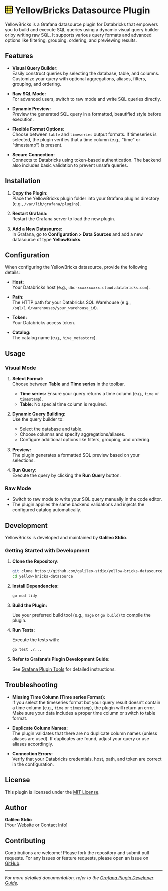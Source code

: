 # <img src="src/img/logo.svg" alt="YellowBricks Logo" width="25" /> YellowBricks Datasource Plugin

YellowBricks is a Grafana datasource plugin for Databricks that empowers you to build and execute SQL queries using a dynamic visual query builder or by writing raw SQL. It supports various query formats and advanced options like filtering, grouping, ordering, and previewing results.

## Features

- **Visual Query Builder:**  
  Easily construct queries by selecting the database, table, and columns. Customize your query with optional aggregations, aliases, filters, grouping, and ordering.

- **Raw SQL Mode:**  
  For advanced users, switch to raw mode and write SQL queries directly.

- **Dynamic Preview:**  
  Preview the generated SQL query in a formatted, beautified style before execution.

- **Flexible Format Options:**  
  Choose between `table` and `timeseries` output formats. If timeseries is selected, the plugin verifies that a time column (e.g., "time" or "timestamp") is present.

- **Secure Connection:**  
  Connects to Databricks using token-based authentication. The backend also includes basic validation to prevent unsafe queries.

## Installation

1. **Copy the Plugin:**  
   Place the YellowBricks plugin folder into your Grafana plugins directory (e.g., `/var/lib/grafana/plugins`).

2. **Restart Grafana:**  
   Restart the Grafana server to load the new plugin.

3. **Add a New Datasource:**  
   In Grafana, go to **Configuration > Data Sources** and add a new datasource of type **YellowBricks**.

## Configuration

When configuring the YellowBricks datasource, provide the following details:

- **Host:**  
  Your Databricks host (e.g., `dbc-xxxxxxxxxx.cloud.databricks.com`).

- **Path:**  
  The HTTP path for your Databricks SQL Warehouse (e.g., `/sql/1.0/warehouses/your_warehouse_id`).

- **Token:**  
  Your Databricks access token.

- **Catalog:**  
  The catalog name (e.g., `hive_metastore`).

## Usage

### Visual Mode

1. **Select Format:**  
   Choose between **Table** and **Time series** in the toolbar.  
   - **Time series:** Ensure your query returns a time column (e.g., `time` or `timestamp`).
   - **Table:** No special time column is required.

2. **Dynamic Query Building:**  
   Use the query builder to:
   - Select the database and table.
   - Choose columns and specify aggregations/aliases.
   - Configure additional options like filters, grouping, and ordering.

3. **Preview:**  
   The plugin generates a formatted SQL preview based on your selections.

4. **Run Query:**  
   Execute the query by clicking the **Run Query** button.

### Raw Mode

- Switch to raw mode to write your SQL query manually in the code editor.
- The plugin applies the same backend validations and injects the configured catalog automatically.

## Development

YellowBricks is developed and maintained by **Galileo Stdio**.

### Getting Started with Development

1. **Clone the Repository:**

   ```bash
   git clone https://github.com/galileo-stdio/yellow-bricks-datasource.git
   cd yellow-bricks-datasource
   ```

2. **Install Dependencies:**

   ```bash
   go mod tidy
   ```

3. **Build the Plugin:**

   Use your preferred build tool (e.g., `mage` or `go build`) to compile the plugin.

4. **Run Tests:**

   Execute the tests with:

   ```bash
   go test ./...
   ```

5. **Refer to Grafana’s Plugin Development Guide:**

   See [Grafana Plugin Tools](https://grafana.com/developers/plugins) for detailed instructions.

## Troubleshooting

- **Missing Time Column (Time series Format):**  
  If you select the timeseries format but your query result doesn’t contain a time column (e.g., `time` or `timestamp`), the plugin will return an error. Make sure your data includes a proper time column or switch to table format.

- **Duplicate Column Names:**  
  The plugin validates that there are no duplicate column names (unless aliases are used). If duplicates are found, adjust your query or use aliases accordingly.

- **Connection Errors:**  
  Verify that your Databricks credentials, host, path, and token are correct in the configuration.

## License

This plugin is licensed under the [MIT License](LICENSE).

## Author

**Galileo Stdio**  
[Your Website or Contact Info]

## Contributing

Contributions are welcome! Please fork the repository and submit pull requests. For any issues or feature requests, please open an issue on [GitHub](https://github.com/galileo-stdio/yellow-bricks-datasource).

---

*For more detailed documentation, refer to the [Grafana Plugin Developer Guide](https://grafana.com/developers/plugins).*
